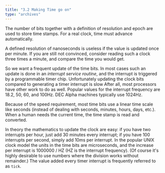 ```yaml
---
title: "3.2 Making Time go on"
type: "archives"
--- 
```


The number of bits together with a definition of resolution and epoch are used to store time stamps. For a real clock, time must advance automatically.

A defined resolution of nanoseconds is useless if the value is updated once per minute. If you are still not convinced, consider reading such a clock three times a minute, and compare the time you would get.

So we want a frequent update of the time bits. In most cases such an update is done in an _interrupt service routine_, and the interrupt is triggered by a programmable timer chip. Unfortunately updating the clock bits compared to generating a timer interrupt is slow After all, most processors have other work to do as well. Popular values for the interrupt frequency are 18.2, 50, 60, and 100Hz. DEC Alpha machines typically use 1024Hz.

Because of the speed requirement, most time bits use a linear time scale like seconds (instead of dealing with seconds, minutes, hours, days, etc.). When a human needs the current time, the time stamp is read and converted.

In theory the mathematics to update the clock are easy: if you have two interrupts per hour, just add 30 minutes every interrupt; if you have 100 interrupts per second, simply add 10ms per interrupt. In the popular UNIX clock model the units in the time bits are microseconds, and the increase per interrupt is 1000000 / HZ (HZ is the interrupt frequency). (Of course it's highly desirable to use numbers where the division works without remainder.) The value added every timer interrupt is frequently referred to as `tick`.